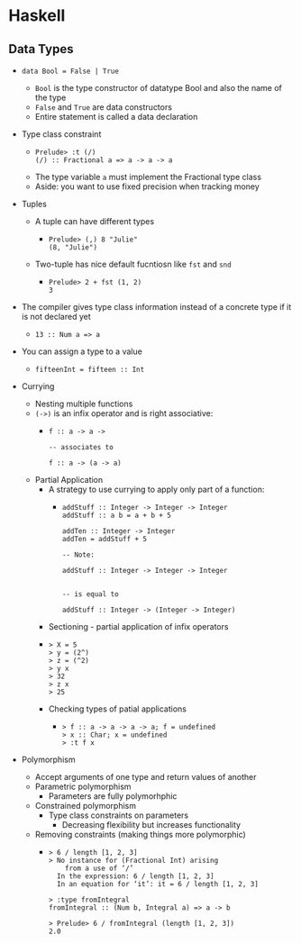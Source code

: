 # Haskell 

## Data Types 

- ```data Bool = False | True```
  - ```Bool``` is the type constructor of datatype Bool and also the name of the
    type 
  - ```False``` and ```True``` are data constructors 
  - Entire statement is called a data declaration 


- Type class constraint
  - ```
    Prelude> :t (/)
    (/) :: Fractional a => a -> a -> a 
    ```
  - The type variable ```a``` must implement the Fractional type class
  - Aside: you want to use fixed precision when tracking money

- Tuples 
  - A tuple can have different types
    - ```
      Prelude> (,) 8 "Julie"
      (8, "Julie")
      ```
  - Two-tuple has nice default fucntiosn like ```fst``` and ```snd```
    - ```
      Prelude> 2 + fst (1, 2)
      3
      ``` 

- The compiler gives type class information instead of a concrete type if it is
  not declared yet
  - ```Prelude> :t 13
    13 :: Num a => a
    ```

- You can assign a type to a value
  - ```Prelude> fifteen = 15
    fifteenInt = fifteen :: Int
    ```

- Currying 
  - Nesting multiple functions 
  - ```(->)``` is an infix operator and is right associative:
    - ```
      f :: a -> a -> 

      -- associates to 

      f :: a -> (a -> a)
      ```
  - Partial Application 
    - A strategy to use currying to apply only part of a function:
      - ```
        addStuff :: Integer -> Integer -> Integer
        addStuff :: a b = a + b + 5

        addTen :: Integer -> Integer 
        addTen = addStuff + 5 

        -- Note:

        addStuff :: Integer -> Integer -> Integer

  
        -- is equal to 

        addStuff :: Integer -> (Integer -> Integer)
        ```
     - Sectioning - partial application of infix operators
      - ```
        > X = 5
        > y = (2^)
        > z = (^2)
        > y x
        > 32
        > z x
        > 25
        ```
    - Checking types of patial applications
      - ```
        > f :: a -> a -> a -> a; f = undefined
        > x :: Char; x = undefined
        > :t f x
        ```
- Polymorphism
  - Accept arguments of one type and return values of another 
  - Parametric polymorphism
    - Parameters are fully polymorhphic
  - Constrained polymorphism
    - Type class constraints on parameters
      - Decreasing flexibility but increases functionality
  - Removing constraints (making things more polymorphic)
    - ``` 
      > 6 / length [1, 2, 3]
      > No instance for (Fractional Int) arising
          from a use of ‘/’
        In the expression: 6 / length [1, 2, 3]
        In an equation for ‘it’: it = 6 / length [1, 2, 3]

      > :type fromIntegral
      fromIntegral :: (Num b, Integral a) => a -> b

      > Prelude> 6 / fromIntegral (length [1, 2, 3])
      2.0
     ```

